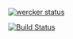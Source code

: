 [![wercker status](https://app.wercker.com/status/db59e82093e6919dca4ad14a6f257039/m "wercker status")](https://app.wercker.com/project/bykey/db59e82093e6919dca4ad14a6f257039)


[![Build Status](https://travis-ci.org/atyenoria/ffserver_express_nginx.svg)](https://travis-ci.org/atyenoria/ffserver_express_nginx)